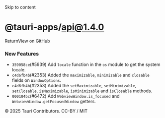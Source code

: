 Skip to content
# @tauri-apps/api@1.4.0
ReturnView on GitHub
### New Features
  * `359058ce`(#5939) Add `locale` function in the `os` module to get the system locale.
  * `c4d6fb4b`(#2353) Added the `maximizable`, `minimizable` and `closable` fields on `WindowOptions`.
  * `c4d6fb4b`(#2353) Added the `setMaximizable`, `setMinimizable`, `setClosable`, `isMaximizable`, `isMinimizable` and `isClosable` methods.
  * `000104bc`(#6472) Add `WebviewWindow.is_focused` and `WebviewWindow.getFocusedWindow` getters.


© 2025 Tauri Contributors. CC-BY / MIT
